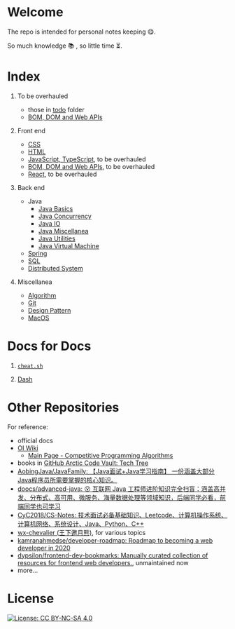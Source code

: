 # Welcome

The repo is intended for personal notes keeping :yum:.

So much knowledge :books: , so little time :hourglass_flowing_sand:.

# Index

1. To be overhauled
   - those in [todo](/todo) folder
   - [BOM, DOM and Web APIs](BOM_DOM_notes.md)

1. Front end
   - [CSS](CSS-notes.md)
   - [HTML](html-notes.md)
   - [JavaScript, TypeScript](todo/jsNotes.md), to be overhauled
   - [BOM, DOM and Web APIs](BOM_DOM_notes.md), to be overhauled
   - [React](todo/react_notes.md), to be overhauled

1. Back end
   - Java
     - [Java Basics](backend/java/javaBasics.md)
     - [Java Concurrency](backend/java/javaConcurrency.md)
     - [Java IO](backend/java/javaIO.md)
     - [Java Miscellanea](backend/java/javaMisc.md)
     - [Java Utilities](backend/java/javaUtils.md)
     - [Java Virtual Machine](backend/java/JVM.md)
   - [Spring](SpringNotes.md)
   - [SQL](SQL_notes.md)
   - [Distributed System](backend/distributed.md)

1. Miscellanea
   - [Algorithm](algo_notes.md)
   - [Git](git_notes.md)
   - [Design Pattern](DesignPatternNotes.md)
   - [MacOS](mac-notes.md)

# Docs for Docs

1. [`cheat.sh`](https://github.com/chubin/cheat.sh)

1. [Dash](https://kapeli.com/dash)

# Other Repositories

For reference:

- official docs
- [OI Wiki](https://oi-wiki.org/)
  - [Main Page - Competitive Programming Algorithms](https://cp-algorithms.com/)
- books in [GitHub Arctic Code Vault: Tech Tree](https://github.com/github/archive-program/blob/master/TheTechTree.md)
- [AobingJava/JavaFamily: 【Java面试+Java学习指南】 一份涵盖大部分Java程序员所需要掌握的核心知识。](https://github.com/AobingJava/JavaFamily)
- [doocs/advanced-java: 😮 互联网 Java 工程师进阶知识完全扫盲：涵盖高并发、分布式、高可用、微服务、海量数据处理等领域知识，后端同学必看，前端同学也可学习](https://github.com/doocs/advanced-java)
- [CyC2018/CS-Notes: 技术面试必备基础知识、Leetcode、计算机操作系统、计算机网络、系统设计、Java、Python、C++](https://github.com/CyC2018/CS-Notes)
- [wx-chevalier (王下邀月熊)](https://github.com/wx-chevalier), for various topics
- [kamranahmedse/developer-roadmap: Roadmap to becoming a web developer in 2020](https://github.com/kamranahmedse/developer-roadmap)
- [dypsilon/frontend-dev-bookmarks: Manually curated collection of resources for frontend web developers.](https://github.com/dypsilon/frontend-dev-bookmarks), unmaintained now
- more...

# License

[![License: CC BY-NC-SA 4.0](https://img.shields.io/badge/License-CC%20BY--NC--SA%204.0-lightgrey.svg)](https://creativecommons.org/licenses/by-nc-sa/4.0/)
